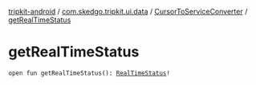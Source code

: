[tripkit-android](../../index.md) / [com.skedgo.tripkit.ui.data](../index.md) / [CursorToServiceConverter](index.md) / [getRealTimeStatus](./get-real-time-status.md)

# getRealTimeStatus

`open fun getRealTimeStatus(): `[`RealTimeStatus`](../../com.skedgo.tripkit.common.model/-real-time-status/index.md)`!`